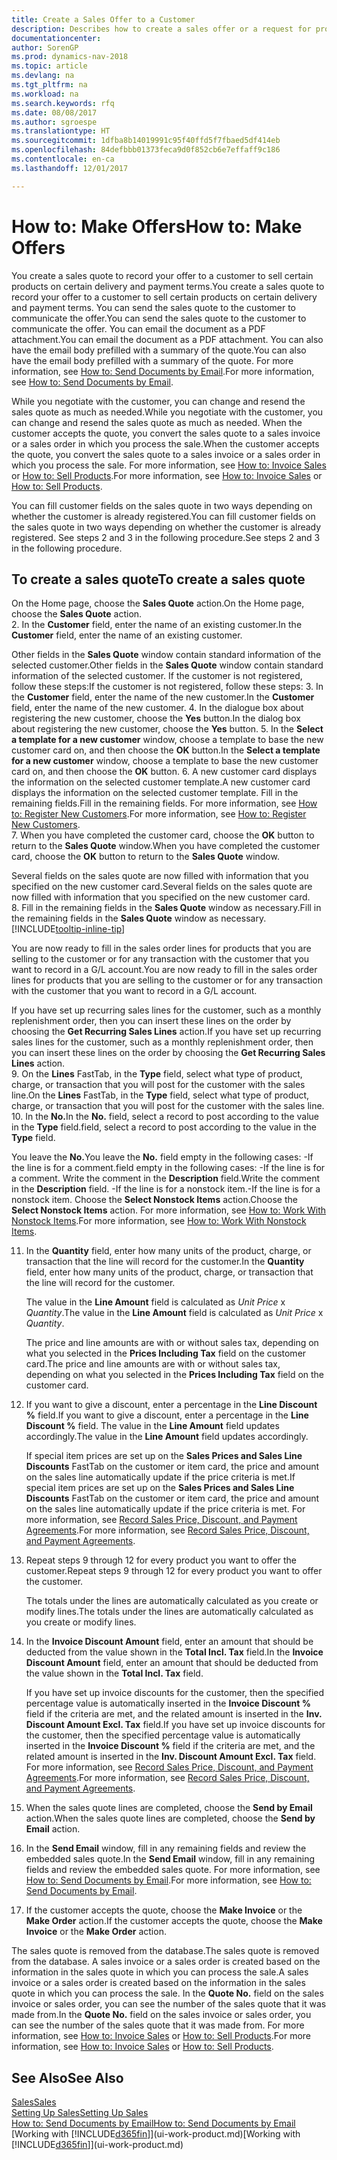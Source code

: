 ```yaml
---
title: Create a Sales Offer to a Customer
description: Describes how to create a sales offer or a request for proposal (RFQ) document to record your offer to a customer to sell products under certain terms.
documentationcenter: 
author: SorenGP
ms.prod: dynamics-nav-2018
ms.topic: article
ms.devlang: na
ms.tgt_pltfrm: na
ms.workload: na
ms.search.keywords: rfq
ms.date: 08/08/2017
ms.author: sgroespe
ms.translationtype: HT
ms.sourcegitcommit: 1dfba8b14019991c95f40ffd5f7fbaed5df414eb
ms.openlocfilehash: 84defbbb01373feca9d0f852cb6e7effaff9c186
ms.contentlocale: en-ca
ms.lasthandoff: 12/01/2017

---
```

# <a name="how-to-make-offers"></a><span data-ttu-id="142b9-103">How to: Make Offers</span><span class="sxs-lookup"><span data-stu-id="142b9-103">How to: Make Offers</span></span>
<span data-ttu-id="142b9-104">You create a sales quote to record your offer to a customer to sell certain products on certain delivery and payment terms.</span><span class="sxs-lookup"><span data-stu-id="142b9-104">You create a sales quote to record your offer to a customer to sell certain products on certain delivery and payment terms.</span></span> <span data-ttu-id="142b9-105">You can send the sales quote to the customer to communicate the offer.</span><span class="sxs-lookup"><span data-stu-id="142b9-105">You can send the sales quote to the customer to communicate the offer.</span></span> <span data-ttu-id="142b9-106">You can email the document as a PDF attachment.</span><span class="sxs-lookup"><span data-stu-id="142b9-106">You can email the document as a PDF attachment.</span></span> <span data-ttu-id="142b9-107">You can also have the email body prefilled with a summary of the quote.</span><span class="sxs-lookup"><span data-stu-id="142b9-107">You can also have the email body prefilled with a summary of the quote.</span></span> <span data-ttu-id="142b9-108">For more information, see [How to: Send Documents by Email](ui-how-send-documents-email.md).</span><span class="sxs-lookup"><span data-stu-id="142b9-108">For more information, see [How to: Send Documents by Email](ui-how-send-documents-email.md).</span></span>

<span data-ttu-id="142b9-109">While you negotiate with the customer, you can change and resend the sales quote as much as needed.</span><span class="sxs-lookup"><span data-stu-id="142b9-109">While you negotiate with the customer, you can change and resend the sales quote as much as needed.</span></span> <span data-ttu-id="142b9-110">When the customer accepts the quote, you convert the sales quote to a sales invoice or a sales order in which you process the sale.</span><span class="sxs-lookup"><span data-stu-id="142b9-110">When the customer accepts the quote, you convert the sales quote to a sales invoice or a sales order in which you process the sale.</span></span> <span data-ttu-id="142b9-111">For more information, see [How to: Invoice Sales](sales-how-invoice-sales.md) or [How to: Sell Products](sales-how-sell-products.md).</span><span class="sxs-lookup"><span data-stu-id="142b9-111">For more information, see [How to: Invoice Sales](sales-how-invoice-sales.md) or [How to: Sell Products](sales-how-sell-products.md).</span></span>

<span data-ttu-id="142b9-112">You can fill customer fields on the sales quote in two ways depending on whether the customer is already registered.</span><span class="sxs-lookup"><span data-stu-id="142b9-112">You can fill customer fields on the sales quote in two ways depending on whether the customer is already registered.</span></span> <span data-ttu-id="142b9-113">See steps 2 and 3 in the following procedure.</span><span class="sxs-lookup"><span data-stu-id="142b9-113">See steps 2 and 3 in the following procedure.</span></span>

## <a name="to-create-a-sales-quote"></a><span data-ttu-id="142b9-114">To create a sales quote</span><span class="sxs-lookup"><span data-stu-id="142b9-114">To create a sales quote</span></span>
<span data-ttu-id="142b9-115">On the Home page,  choose the **Sales Quote** action.</span><span class="sxs-lookup"><span data-stu-id="142b9-115">On the Home page,  choose the **Sales Quote** action.</span></span>  
2. <span data-ttu-id="142b9-116">In the **Customer** field, enter the name of an existing customer.</span><span class="sxs-lookup"><span data-stu-id="142b9-116">In the **Customer** field, enter the name of an existing customer.</span></span>

   <span data-ttu-id="142b9-117">Other fields in the **Sales Quote** window contain standard information of the selected customer.</span><span class="sxs-lookup"><span data-stu-id="142b9-117">Other fields in the **Sales Quote** window contain standard information of the selected customer.</span></span> <span data-ttu-id="142b9-118">If the customer is not registered, follow these steps:</span><span class="sxs-lookup"><span data-stu-id="142b9-118">If the customer is not registered, follow these steps:</span></span>
3. <span data-ttu-id="142b9-119">In the **Customer** field, enter the name of the new customer.</span><span class="sxs-lookup"><span data-stu-id="142b9-119">In the **Customer** field, enter the name of the new customer.</span></span>
4. <span data-ttu-id="142b9-120">In the dialogue box about registering the new customer, choose the **Yes** button.</span><span class="sxs-lookup"><span data-stu-id="142b9-120">In the dialog box about registering the new customer, choose the **Yes** button.</span></span>
5. <span data-ttu-id="142b9-121">In the **Select a template for a new customer** window, choose a template to base the new customer card on, and then choose the **OK** button.</span><span class="sxs-lookup"><span data-stu-id="142b9-121">In the **Select a template for a new customer** window, choose a template to base the new customer card on, and then choose the **OK** button.</span></span>
6. <span data-ttu-id="142b9-122">A new customer card displays the information on the selected customer template.</span><span class="sxs-lookup"><span data-stu-id="142b9-122">A new customer card displays the information on the selected customer template.</span></span> <span data-ttu-id="142b9-123">Fill in the remaining fields.</span><span class="sxs-lookup"><span data-stu-id="142b9-123">Fill in the remaining fields.</span></span> <span data-ttu-id="142b9-124">For more information, see [How to: Register New Customers](sales-how-register-new-customers.md).</span><span class="sxs-lookup"><span data-stu-id="142b9-124">For more information, see [How to: Register New Customers](sales-how-register-new-customers.md).</span></span>  
7. <span data-ttu-id="142b9-125">When you have completed the customer card, choose the **OK** button to return to the **Sales Quote** window.</span><span class="sxs-lookup"><span data-stu-id="142b9-125">When you have completed the customer card, choose the **OK** button to return to the **Sales Quote** window.</span></span>

   <span data-ttu-id="142b9-126">Several fields on the sales quote are now filled with information that you specified on the new customer card.</span><span class="sxs-lookup"><span data-stu-id="142b9-126">Several fields on the sales quote are now filled with information that you specified on the new customer card.</span></span>  
8. <span data-ttu-id="142b9-127">Fill in the remaining fields in the **Sales Quote** window as necessary.</span><span class="sxs-lookup"><span data-stu-id="142b9-127">Fill in the remaining fields in the **Sales Quote** window as necessary.</span></span> [!INCLUDE[tooltip-inline-tip](includes/tooltip-inline-tip_md.md)]  

<span data-ttu-id="142b9-128">You are now ready to fill in the sales order lines for products that you are selling to the customer or for any transaction with the customer that you want to record in a G/L account.</span><span class="sxs-lookup"><span data-stu-id="142b9-128">You are now ready to fill in the sales order lines for products that you are selling to the customer or for any transaction with the customer that you want to record in a G/L account.</span></span>   

<span data-ttu-id="142b9-129">If you have set up recurring sales lines for the customer, such as a monthly replenishment order, then you can insert these lines on the order by choosing the **Get Recurring Sales Lines** action.</span><span class="sxs-lookup"><span data-stu-id="142b9-129">If you have set up recurring sales lines for the customer, such as a monthly replenishment order, then you can insert these lines on the order by choosing the **Get Recurring Sales Lines** action.</span></span>  
9. <span data-ttu-id="142b9-130">On the **Lines** FastTab, in the **Type** field, select what type of product, charge, or transaction that you will post for the customer with the sales line.</span><span class="sxs-lookup"><span data-stu-id="142b9-130">On the **Lines** FastTab, in the **Type** field, select what type of product, charge, or transaction that you will post for the customer with the sales line.</span></span>
10. <span data-ttu-id="142b9-131">In the **No.**</span><span class="sxs-lookup"><span data-stu-id="142b9-131">In the **No.**</span></span> <span data-ttu-id="142b9-132">field, select a record to post according to the value in the **Type** field.</span><span class="sxs-lookup"><span data-stu-id="142b9-132">field, select a record to post according to the value in the **Type** field.</span></span>

 <span data-ttu-id="142b9-133">You leave the **No.**</span><span class="sxs-lookup"><span data-stu-id="142b9-133">You leave the **No.**</span></span> <span data-ttu-id="142b9-134">field empty in the following cases: -If the line is for a comment.</span><span class="sxs-lookup"><span data-stu-id="142b9-134">field empty in the following cases: -If the line is for a comment.</span></span> <span data-ttu-id="142b9-135">Write the comment in the **Description** field.</span><span class="sxs-lookup"><span data-stu-id="142b9-135">Write the comment in the **Description** field.</span></span>
 <span data-ttu-id="142b9-136">-If the line is for a nonstock item.</span><span class="sxs-lookup"><span data-stu-id="142b9-136">-If the line is for a nonstock item.</span></span> <span data-ttu-id="142b9-137">Choose the **Select Nonstock Items** action.</span><span class="sxs-lookup"><span data-stu-id="142b9-137">Choose the **Select Nonstock Items** action.</span></span> <span data-ttu-id="142b9-138">For more information, see [How to: Work With Nonstock Items](inventory-how-work-nonstock-items.md).</span><span class="sxs-lookup"><span data-stu-id="142b9-138">For more information, see [How to: Work With Nonstock Items](inventory-how-work-nonstock-items.md).</span></span>

11. <span data-ttu-id="142b9-139">In the **Quantity** field, enter how many units of the product, charge, or transaction that the line will record for the customer.</span><span class="sxs-lookup"><span data-stu-id="142b9-139">In the **Quantity** field, enter how many units of the product, charge, or transaction that the line will record for the customer.</span></span>

    <span data-ttu-id="142b9-140">The value in the **Line Amount** field is calculated as *Unit Price* x *Quantity*.</span><span class="sxs-lookup"><span data-stu-id="142b9-140">The value in the **Line Amount** field is calculated as *Unit Price* x *Quantity*.</span></span>  

    <span data-ttu-id="142b9-141">The price and line amounts are with or without sales tax, depending on what you selected in the **Prices Including Tax** field on the customer card.</span><span class="sxs-lookup"><span data-stu-id="142b9-141">The price and line amounts are with or without sales tax, depending on what you selected in the **Prices Including Tax** field on the customer card.</span></span>  
12. <span data-ttu-id="142b9-142">If you want to give a discount, enter a percentage in the **Line Discount %** field.</span><span class="sxs-lookup"><span data-stu-id="142b9-142">If you want to give a discount, enter a percentage in the **Line Discount %** field.</span></span> <span data-ttu-id="142b9-143">The value in the **Line Amount** field updates accordingly.</span><span class="sxs-lookup"><span data-stu-id="142b9-143">The value in the **Line Amount** field updates accordingly.</span></span>  

    <span data-ttu-id="142b9-144">If special item prices are set up on the **Sales Prices and Sales Line Discounts** FastTab on the customer or item card, the price and amount on the sales line automatically update if the price criteria is met.</span><span class="sxs-lookup"><span data-stu-id="142b9-144">If special item prices are set up on the **Sales Prices and Sales Line Discounts** FastTab on the customer or item card, the price and amount on the sales line automatically update if the price criteria is met.</span></span> <span data-ttu-id="142b9-145">For more information, see [Record Sales Price, Discount, and Payment Agreements](sales-how-record-sales-price-discount-payment-agreements.md).</span><span class="sxs-lookup"><span data-stu-id="142b9-145">For more information, see [Record Sales Price, Discount, and Payment Agreements](sales-how-record-sales-price-discount-payment-agreements.md).</span></span>  
13. <span data-ttu-id="142b9-146">Repeat steps 9 through 12 for every product you want to offer the customer.</span><span class="sxs-lookup"><span data-stu-id="142b9-146">Repeat steps 9 through 12 for every product you want to offer the customer.</span></span>  

    <span data-ttu-id="142b9-147">The totals under the lines are automatically calculated as you create or modify lines.</span><span class="sxs-lookup"><span data-stu-id="142b9-147">The totals under the lines are automatically calculated as you create or modify lines.</span></span>  
14. <span data-ttu-id="142b9-148">In the **Invoice Discount Amount** field, enter an amount that should be deducted from the value shown in the **Total Incl. Tax** field.</span><span class="sxs-lookup"><span data-stu-id="142b9-148">In the **Invoice Discount Amount** field, enter an amount that should be deducted from the value shown in the **Total Incl. Tax** field.</span></span>

    <span data-ttu-id="142b9-149">If you have set up invoice discounts for the customer, then the specified percentage value is automatically inserted in the **Invoice Discount %** field if the criteria are met, and the related amount is inserted in the **Inv. Discount Amount Excl. Tax** field.</span><span class="sxs-lookup"><span data-stu-id="142b9-149">If you have set up invoice discounts for the customer, then the specified percentage value is automatically inserted in the **Invoice Discount %** field if the criteria are met, and the related amount is inserted in the **Inv. Discount Amount Excl. Tax** field.</span></span> <span data-ttu-id="142b9-150">For more information, see [Record Sales Price, Discount, and Payment Agreements](sales-how-record-sales-price-discount-payment-agreements.md).</span><span class="sxs-lookup"><span data-stu-id="142b9-150">For more information, see [Record Sales Price, Discount, and Payment Agreements](sales-how-record-sales-price-discount-payment-agreements.md).</span></span>
15. <span data-ttu-id="142b9-151">When the sales quote lines are completed, choose the **Send by Email** action.</span><span class="sxs-lookup"><span data-stu-id="142b9-151">When the sales quote lines are completed, choose the **Send by Email** action.</span></span>
16. <span data-ttu-id="142b9-152">In the **Send Email** window, fill in any remaining fields and review the embedded sales quote.</span><span class="sxs-lookup"><span data-stu-id="142b9-152">In the **Send Email** window, fill in any remaining fields and review the embedded sales quote.</span></span> <span data-ttu-id="142b9-153">For more information, see [How to: Send Documents by Email](ui-how-send-documents-email.md).</span><span class="sxs-lookup"><span data-stu-id="142b9-153">For more information, see [How to: Send Documents by Email](ui-how-send-documents-email.md).</span></span>
17. <span data-ttu-id="142b9-154">If the customer accepts the quote, choose the **Make Invoice** or the **Make Order** action.</span><span class="sxs-lookup"><span data-stu-id="142b9-154">If the customer accepts the quote, choose the **Make Invoice** or the **Make Order** action.</span></span>

<span data-ttu-id="142b9-155">The sales quote is removed from the database.</span><span class="sxs-lookup"><span data-stu-id="142b9-155">The sales quote is removed from the database.</span></span> <span data-ttu-id="142b9-156">A sales invoice or a sales order is created based on the information in the sales quote in which you can process the sale.</span><span class="sxs-lookup"><span data-stu-id="142b9-156">A sales invoice or a sales order is created based on the information in the sales quote in which you can process the sale.</span></span> <span data-ttu-id="142b9-157">In the **Quote No.** field on the sales invoice or sales order, you can see the number of the sales quote that it was made from.</span><span class="sxs-lookup"><span data-stu-id="142b9-157">In the **Quote No.** field on the sales invoice or sales order, you can see the number of the sales quote that it was made from.</span></span> <span data-ttu-id="142b9-158">For more information, see [How to: Invoice Sales](sales-how-invoice-sales.md) or [How to: Sell Products](sales-how-sell-products.md).</span><span class="sxs-lookup"><span data-stu-id="142b9-158">For more information, see [How to: Invoice Sales](sales-how-invoice-sales.md) or [How to: Sell Products](sales-how-sell-products.md).</span></span>

## <a name="see-also"></a><span data-ttu-id="142b9-159">See Also</span><span class="sxs-lookup"><span data-stu-id="142b9-159">See Also</span></span>
[<span data-ttu-id="142b9-160">Sales</span><span class="sxs-lookup"><span data-stu-id="142b9-160">Sales</span></span>](sales-manage-sales.md)  
[<span data-ttu-id="142b9-161">Setting Up Sales</span><span class="sxs-lookup"><span data-stu-id="142b9-161">Setting Up Sales</span></span>](sales-setup-sales.md)  
[<span data-ttu-id="142b9-162">How to: Send Documents by Email</span><span class="sxs-lookup"><span data-stu-id="142b9-162">How to: Send Documents by Email</span></span>](ui-how-send-documents-email.md)  
<span data-ttu-id="142b9-163">[Working with [!INCLUDE[d365fin](includes/d365fin_md.md)]](ui-work-product.md)</span><span class="sxs-lookup"><span data-stu-id="142b9-163">[Working with [!INCLUDE[d365fin](includes/d365fin_md.md)]](ui-work-product.md)</span></span>

